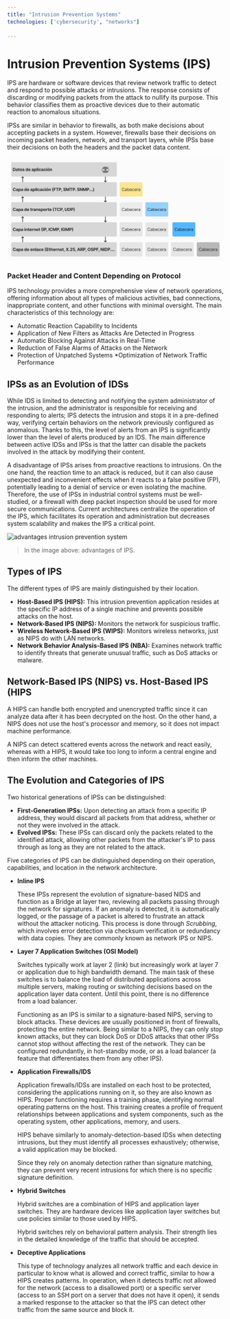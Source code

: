 ```yaml
---
title: "Intrusion Prevention Systems"
technologies: ['cybersecurity', "networks"]

---
```

# Intrusion Prevention Systems (IPS)

IPS are hardware or software devices that review network traffic to detect and respond to possible attacks or intrusions. The response consists of discarding or modifying packets from the attack to nullify its purpose. This behavior classifies them as proactive devices due to their automatic reaction to anomalous situations.

IPSs are similar in behavior to firewalls, as both make decisions about accepting packets in a system. However, firewalls base their decisions on incoming packet headers, network, and transport layers, while IPSs base their decisions on both the headers and the packet data content.

![intrusion prevention system](https://github.com/4GeeksAcademy/cybersecurity-syllabus/blob/main/assets/7intrucion-prevension-system.png?raw=true)

### Packet Header and Content Depending on Protocol

IPS technology provides a more comprehensive view of network operations, offering information about all types of malicious activities, bad connections, inappropriate content, and other functions with minimal oversight. The main characteristics of this technology are:

- Automatic Reaction Capability to Incidents
- Application of New Filters as Attacks Are Detected in Progress
- Automatic Blocking Against Attacks in Real-Time
- Reduction of False Alarms of Attacks on the Network
- Protection of Unpatched Systems
  *Optimization of Network Traffic Performance

## IPSs as an Evolution of IDSs

While IDS is limited to detecting and notifying the system administrator of the intrusion, and the administrator is responsible for receiving and responding to alerts; IPS detects the intrusion and stops it in a pre-defined way, verifying certain behaviors on the network previously configured as anomalous. Thanks to this, the level of alerts from an IPS is significantly lower than the level of alerts produced by an IDS. The main difference between active IDSs and IPSs is that the latter can disable the packets involved in the attack by modifying their content.

A disadvantage of IPSs arises from proactive reactions to intrusions. On the one hand, the reaction time to an attack is reduced, but it can also cause unexpected and inconvenient effects when it reacts to a false positive (FP), potentially leading to a denial of service or even isolating the machine. Therefore, the use of IPSs in industrial control systems must be well-studied, or a firewall with deep packet inspection should be used for more secure communications. Current architectures centralize the operation of the IPS, which facilitates its operation and administration but decreases system scalability and makes the IPS a critical point.

![advantages intrusion prevention system](https://github.com/4GeeksAcademy/cybersecurity-syllabus/blob/main/assets/8ventajas-intrusion-prevesion-system.png?raw=true)

> In the image above: advantages of IPS.

## Types of IPS

The different types of IPS are mainly distinguished by their location.

- **Host-Based IPS (HIPS):** This intrusion prevention application resides at the specific IP address of a single machine and prevents possible attacks on the host.
- **Network-Based IPS (NIPS):** Monitors the network for suspicious traffic.
- **Wireless Network-Based IPS (WIPS):** Monitors wireless networks, just as NIPS do with LAN networks.
- **Network Behavior Analysis-Based IPS (NBA):** Examines network traffic to identify threats that generate unusual traffic, such as DoS attacks or malware.

## Network-Based IPS (NIPS) vs. Host-Based IPS (HIPS

A HIPS can handle both encrypted and unencrypted traffic since it can analyze data after it has been decrypted on the host. On the other hand, a NIPS does not use the host's processor and memory, so it does not impact machine performance.

A NIPS can detect scattered events across the network and react easily, whereas with a HIPS, it would take too long to inform a central engine and then inform the other machines.

## The Evolution and Categories of IPS

Two historical generations of IPSs can be distinguished:

- **First-Generation IPSs:** Upon detecting an attack from a specific IP address, they would discard all packets from that address, whether or not they were involved in the attack.
- **Evolved IPSs:** These IPSs can discard only the packets related to the identified attack, allowing other packets from the attacker's IP to pass through as long as they are not related to the attack.

Five categories of IPS can be distinguished depending on their operation, capabilities, and location in the network architecture.

- **Inline IPS**

  These IPSs represent the evolution of signature-based NIDS and function as a Bridge at layer two, reviewing all packets passing through the network for signatures. If an anomaly is detected, it is automatically logged, or the passage of a packet is altered to frustrate an attack without the attacker noticing. This process is done through *Scrubbing*, which involves error detection via checksum verification or redundancy with data copies. They are commonly known as network IPS or NIPS.

- **Layer 7 Application Switches (OSI Model)**

  Switches typically work at layer 2 (link) but increasingly work at layer 7 or application due to high bandwidth demand. The main task of these switches is to balance the load of distributed applications across multiple servers, making routing or switching decisions based on the application layer data content. Until this point, there is no difference from a load balancer.

  Functioning as an IPS is similar to a signature-based NIPS, serving to block attacks. These devices are usually positioned in front of firewalls, protecting the entire network. Being similar to a NIPS, they can only stop known attacks, but they can block DoS or DDoS attacks that other IPSs cannot stop without affecting the rest of the network. They can be configured redundantly, in hot-standby mode, or as a load balancer (a feature that differentiates them from any other IPS).

- **Application Firewalls/IDS**

  Application firewalls/IDSs are installed on each host to be protected, considering the applications running on it, so they are also known as HIPS. Proper functioning requires a training phase, identifying normal operating patterns on the host. This training creates a profile of frequent relationships between applications and system components, such as the operating system, other applications, memory, and users.

  HIPS behave similarly to anomaly-detection-based IDSs when detecting intrusions, but they must identify all processes exhaustively; otherwise, a valid application may be blocked.

  Since they rely on anomaly detection rather than signature matching, they can prevent very recent intrusions for which there is no specific signature definition.

- **Hybrid Switches**

  Hybrid switches are a combination of HIPS and application layer switches. They are hardware devices like application layer switches but use policies similar to those used by HIPS.

  Hybrid switches rely on behavioral pattern analysis. Their strength lies in the detailed knowledge of the traffic that should be accepted.

- **Deceptive Applications**

  This type of technology analyzes all network traffic and each device in particular to know what is allowed and correct traffic, similar to how a HIPS creates patterns. In operation, when it detects traffic not allowed for the network (access to a disallowed port) or a specific server (access to an SSH port on a server that does not have it open), it sends a marked response to the attacker so that the IPS can detect other traffic from the same source and block it.
